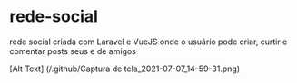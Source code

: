 # rede-social
rede social criada com Laravel e VueJS onde o usuário pode criar, curtir e comentar posts seus e de amigos

[Alt Text]
(/.github/Captura de tela_2021-07-07_14-59-31.png)
